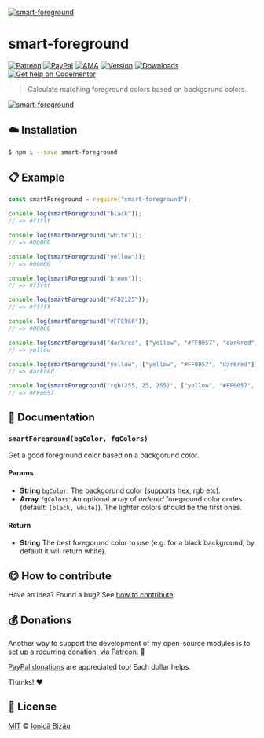 
[![smart-foreground](http://i.imgur.com/qSwot88.png)](#)

# smart-foreground

 [![Patreon](https://img.shields.io/badge/Support%20me%20on-Patreon-%23e6461a.svg)][patreon] [![PayPal](https://img.shields.io/badge/%24-paypal-f39c12.svg)][paypal-donations] [![AMA](https://img.shields.io/badge/ask%20me-anything-1abc9c.svg)](https://github.com/IonicaBizau/ama) [![Version](https://img.shields.io/npm/v/smart-foreground.svg)](https://www.npmjs.com/package/smart-foreground) [![Downloads](https://img.shields.io/npm/dt/smart-foreground.svg)](https://www.npmjs.com/package/smart-foreground) [![Get help on Codementor](https://cdn.codementor.io/badges/get_help_github.svg)](https://www.codementor.io/johnnyb?utm_source=github&utm_medium=button&utm_term=johnnyb&utm_campaign=github)

> Calculate matching foreground colors based on backgorund colors.

[![smart-foreground](http://i.imgur.com/2nx2Q0z.png)](#)

## :cloud: Installation

```sh
$ npm i --save smart-foreground
```


## :clipboard: Example



```js
const smartForeground = require("smart-foreground");

console.log(smartForeground("black"));
// => #fffff

console.log(smartForeground("white"));
// => #00000

console.log(smartForeground("yellow"));
// => #00000

console.log(smartForeground("brown"));
// => #fffff

console.log(smartForeground("#F82125"));
// => #fffff

console.log(smartForeground("#FFC966"));
// => #00000

console.log(smartForeground("darkred", ["yellow", "#FF0057", "darkred"]));
// => yellow

console.log(smartForeground("yellow", ["yellow", "#FF0057", "darkred"]));
// => darkred

console.log(smartForeground("rgb(255, 25, 255)", ["yellow", "#FF0057", "darkred"]));
// => #FF0057
```

## :memo: Documentation


### `smartForeground(bgColor, fgColors)`
Get a good foreground color based on a backgorund color.

#### Params
- **String** `bgColor`: The backgorund color (supports hex, rgb etc).
- **Array** `fgColors`: An optional array of *ordered* foreground color codes (default: `[black, white]`). The lighter colors should be the first ones.

#### Return
- **String** The best foregorund color to use (e.g. for a black background, by default it will return white).



## :yum: How to contribute
Have an idea? Found a bug? See [how to contribute][contributing].


## :moneybag: Donations

Another way to support the development of my open-source modules is
to [set up a recurring donation, via Patreon][patreon]. :rocket:

[PayPal donations][paypal-donations] are appreciated too! Each dollar helps.

Thanks! :heart:


## :scroll: License

[MIT][license] © [Ionică Bizău][website]

[patreon]: https://www.patreon.com/ionicabizau
[paypal-donations]: https://www.paypal.com/cgi-bin/webscr?cmd=_s-xclick&hosted_button_id=RVXDDLKKLQRJW
[donate-now]: http://i.imgur.com/6cMbHOC.png

[license]: http://showalicense.com/?fullname=Ionic%C4%83%20Biz%C4%83u%20%3Cbizauionica%40gmail.com%3E%20(http%3A%2F%2Fionicabizau.net)&year=2016#license-mit
[website]: http://ionicabizau.net
[contributing]: /CONTRIBUTING.md
[docs]: /DOCUMENTATION.md
